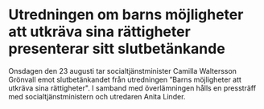 # Utredningen om barns möjligheter att utkräva sina rättigheter presenterar sitt slutbetänkande

Onsdagen den 23 augusti tar socialtjänstminister Camilla Waltersson Grönvall emot slutbetänkandet från utredningen ”Barns möjligheter att utkräva sina rättigheter". I samband med överlämningen hålls en pressträff med socialtjänstministern och utredaren Anita Linder.
